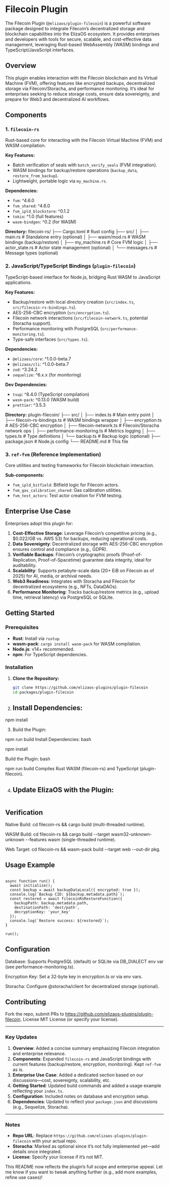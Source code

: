 # Filecoin Plugin

The Filecoin Plugin (`@elizaos/plugin-filecoin`) is a powerful software package designed to integrate Filecoin’s decentralized storage and blockchain capabilities into the ElizaOS ecosystem. It provides enterprises and developers with tools for secure, scalable, and cost-effective data management, leveraging Rust-based WebAssembly (WASM) bindings and TypeScript/JavaScript interfaces.

## Overview

This plugin enables interaction with the Filecoin blockchain and its Virtual Machine (FVM), offering features like encrypted backups, decentralized storage via Filecoin/Storacha, and performance monitoring. It’s ideal for enterprises seeking to reduce storage costs, ensure data sovereignty, and prepare for Web3 and decentralized AI workflows.

## Components

### 1. `filecoin-rs`
Rust-based core for interacting with the Filecoin Virtual Machine (FVM) and WASM compilation.

**Key Features:**
- Batch verification of seals with `batch_verify_seals` (FVM integration).
- WASM bindings for backup/restore operations (`backup_data`, `restore_from_backup`).
- Lightweight, portable logic via `my_machine.rs`.

**Dependencies:**
- `fvm`: ^4.6.0
- `fvm_shared`: ^4.6.0
- `fvm_ipld_blockstore`: ^0.1.2
- `tokio`: ^1.0 (full features)
- `wasm-bindgen`: ^0.2 (for WASM)

**Directory:**
filecoin-rs/
├── Cargo.toml          # Rust config
├── src/
│   ├── main.rs         # Standalone entry (optional)
│   ├── wasm/mod.rs     # WASM bindings (backup/restore)
│   ├── my_machine.rs   # Core FVM logic
│   ├── actor_state.rs  # Actor state management (optional)
│   └── messages.rs     # Message types (optional)



### 2. JavaScript/TypeScript Bindings (`plugin-filecoin`)
TypeScript-based interface for Node.js, bridging Rust WASM to JavaScript applications.

**Key Features:**
- Backup/restore with local directory creation (`src/index.ts`, `src/filecoin-rs-bindings.ts`).
- AES-256-CBC encryption (`src/encryption.ts`).
- Filecoin network interactions (`src/filecoin-network.ts`, potential Storacha support).
- Performance monitoring with PostgreSQL (`src/performance-monitoring.ts`).
- Type-safe interfaces (`src/types.ts`).

**Dependencies:**
- `@elizaos/core`: ^1.0.0-beta.7
- `@elizaos/cli`: ^1.0.0-beta.7
- `zod`: ^3.24.2
- `sequelize`: ^6.x.x (for monitoring)

**Dev Dependencies:**
- `tsup`: ^8.4.0 (TypeScript compilation)
- `wasm-pack`: ^0.13.0 (WASM build)
- `prettier`: ^3.5.3

**Directory:**
plugin-filecoin/
├── src/
│   ├── index.ts               # Main entry point
│   ├── filecoin-rs-bindings.ts # WASM bindings wrapper
│   ├── encryption.ts          # AES-256-CBC encryption
│   ├── filecoin-network.ts    # Filecoin/Storacha network ops
│   ├── performance-monitoring.ts # Metrics logging
│   ├── types.ts              # Type definitions
│   └── backup.ts             # Backup logic (optional)
├── package.json              # Node.js config
└── README.md                 # This file

### 3. `ref-fvm` (Reference Implementation)
Core utilities and testing frameworks for Filecoin blockchain interaction.

**Sub-components:**
- `fvm_ipld_bitfield`: Bitfield logic for Filecoin actors.
- `fvm_gas_calibration_shared`: Gas calibration utilities.
- `fvm_test_actors`: Test actor creation for FVM testing.

## Enterprise Use Case

Enterprises adopt this plugin for:

1. **Cost-Effective Storage**: Leverage Filecoin’s competitive pricing (e.g., $0.022/GB vs. AWS S3) for backups, reducing operational costs.
2. **Data Sovereignty**: Decentralized storage with AES-256-CBC encryption ensures control and compliance (e.g., GDPR).
3. **Verifiable Backups**: Filecoin’s cryptographic proofs (Proof-of-Replication, Proof-of-Spacetime) guarantee data integrity, ideal for auditability.
4. **Scalability**: Supports petabyte-scale data (20+ EiB on Filecoin as of 2025) for AI, media, or archival needs.
5. **Web3 Readiness**: Integrates with Storacha and Filecoin for decentralized ecosystems (e.g., NFTs, DataDAOs).
6. **Performance Monitoring**: Tracks backup/restore metrics (e.g., upload time, retrieval latency) via PostgreSQL or SQLite.

## Getting Started

### Prerequisites
- **Rust**: Install via `rustup`.
- **wasm-pack**: `cargo install wasm-pack` for WASM compilation.
- **Node.js**: v14+ recommended.
- **npm**: For TypeScript dependencies.

### Installation
1. **Clone the Repository:**
   ```bash
   git clone https://github.com/elizaos-plugins/plugin-filecoin
   cd packages/plugin-filecoin

2. ## Install Dependencies:

npm install

3. Build the Plugin:

npm run build
Install Dependencies:
bash

npm install

Build the Plugin:
bash

npm run build
Compiles Rust WASM (filecoin-rs) and TypeScript (plugin-filecoin).

4. ## Update ElizaOS with the Plugin:
```pnpm --filter "@elizaos/plugin-filecoin" build
```
## Verification
Native Build: cd filecoin-rs && cargo build (multi-threaded runtime).

WASM Build: cd filecoin-rs && cargo build --target wasm32-unknown-unknown --features wasm (single-threaded runtime).

Web Target: cd filecoin-rs && wasm-pack build --target web --out-dir pkg.

## Usage Example
``` import { initialize, backupDataLocal, filecoinRsRestoreFunction } from './src/index';

async function run() {
  await initialize();
  const backup = await backupDataLocal({ encrypted: true });
  console.log(`Backup CID: ${backup.metadata.path}`);
  const restored = await filecoinRsRestoreFunction({
    backupPath: backup.metadata.path,
    destinationPath: 'dest/path',
    decryptionKey: 'your_key'
  });
  console.log(`Restore success: ${restored}`);
}

run();

```

## Configuration
Database: Supports PostgreSQL (default) or SQLite via DB_DIALECT env var (see performance-monitoring.ts).

Encryption Key: Set a 32-byte key in encryption.ts or via env vars.

Storacha: Configure @storacha/client for decentralized storage (optional).

## Contributing
Fork the repo, submit PRs to https://github.com/elizaos-plugins/plugin-filecoin.
License
MIT License (or specify your license).


---

### Key Updates
1. **Overview**: Added a concise summary emphasizing Filecoin integration and enterprise relevance.
2. **Components**: Expanded `filecoin-rs` and JavaScript bindings with current features (backup/restore, encryption, monitoring). Kept `ref-fvm` as is.
3. **Enterprise Use Case**: Added a dedicated section based on our discussions—cost, sovereignty, scalability, etc.
4. **Getting Started**: Updated build commands and added a usage example reflecting your `index.ts`.
5. **Configuration**: Included notes on database and encryption setup.
6. **Dependencies**: Updated to reflect your `package.json` and discussions (e.g., Sequelize, Storacha).

---

### Notes
- **Repo URL**: Replace `https://github.com/elizaos-plugins/plugin-filecoin` with your actual repo.
- **Storacha**: Marked as optional since it’s not fully implemented yet—add details once integrated.
- **License**: Specify your license if it’s not MIT.

This README now reflects the plugin’s full scope and enterprise appeal. Let me know if you want to tweak anything further (e.g., add more examples, refine use cases)!













